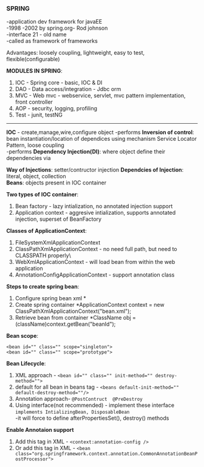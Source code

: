 ### SPRING  
  -application dev framework for javaEE	 
  -1998 -2002 by spring.org- Rod johnson  
  -interface 21 - old name  
  -called as framework of frameworks  

Advantages: loosely coupling, lightweight, easy to test, flexible(configurable)

**MODULES IN SPRING**:
1. IOC - Spring core - basic, IOC & DI
2. DAO - Data access/integration - Jdbc orm
3. MVC - Web mvc - webservice, servlet, mvc pattern implementation, front controller 	 
4. AOP - security, logging, profiling
5. Test	- junit, testNG

-------------------------------------------------------------------------------------------------------------------------------
**IOC** - create,manage,wire,configure object
-performs **Inversion of control**: bean instantiation/location of dependices using mechanism Service Locator Pattern, loose coupling     
-performs **Dependency Injection(DI)**: where object define their dependencies via 

**Way of Injections**: setter/contructor injection
**Dependcies of Injection**: literal, object, collection  
**Beans**: objects present in IOC container  

**Two types of IOC container**:     
1. Bean factory - lazy intialization, no annotated injection support    
2. Application context - aggresive intialization, supports annotated injection, superset of BeanFactory  

**Classes of ApplicationContext**:  
1. FileSystemXmlApplicationContext
2. ClassPathXmlApplicationContext - no need full path, but need to CLASSPATH properly\
3. WebXmlApplicationContext - will load bean from within the web application
4. AnnotationConfigApplicationContext - support annotation class  

**Steps to create spring bean**:
1. Configure spring bean xml  	*<bean id="beanId" class="com.ClassName"></bean>
2. Create spring container 		*ApplicationContext context = new ClassPathXmlApplicationContext("bean.xml");
3. Retrieve bean from container *ClassName obj = (className)context.getBean("beanId");
   

**Bean scope**:
```
<bean id="" class="" scope="singleton">
<bean id="" class="" scope="prototype">
```
**Bean Lifecycle**:  
1. XML approach - 		```<bean id="" class="" init-method="" destroy-method=""> ```
2. default for all bean in beans tag - ```<beans default-init-method="" default-destroy-method=""/>```    
3. Annotation approach- ```@PostContruct  @PreDestroy```  
4. Using interface(not recommended) - implement these interface ``` implements IntializingBean, DisposableBean ```   
-it will force to define afterPropertiesSet(), destroy() methods  

**Enable Annotaion support**
1. Add this tag in XML - ```<context:annotation-config />```  
2. Or add this tag in XML - ```<bean class="org.springframework.context.annotation.CommonAnnotationBeanPostProcessor">```  
